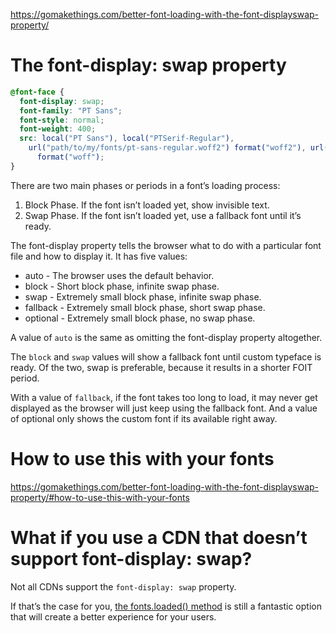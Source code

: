 
https://gomakethings.com/better-font-loading-with-the-font-displayswap-property/

# The font-display: swap property

```css
@font-face {
  font-display: swap;
  font-family: "PT Sans";
  font-style: normal;
  font-weight: 400;
  src: local("PT Sans"), local("PTSerif-Regular"),
    url("path/to/my/fonts/pt-sans-regular.woff2") format("woff2"), url("path/to/my/fonts/pt-sans-regular.woff")
      format("woff");
}
```

There are two main phases or periods in a font’s loading process:

1. Block Phase. If the font isn’t loaded yet, show invisible text.
2. Swap Phase. If the font isn’t loaded yet, use a fallback font until it’s ready.

The font-display property tells the browser what to do with a particular font file and how to display it. It has five values:

- auto - The browser uses the default behavior.
- block - Short block phase, infinite swap phase.
- swap - Extremely small block phase, infinite swap phase.
- fallback - Extremely small block phase, short swap phase.
- optional - Extremely small block phase, no swap phase.

A value of `auto` is the same as omitting the font-display property altogether.

The `block` and `swap` values will show a fallback font until custom typeface is ready. Of the two, swap is preferable, because it results in a shorter FOIT period.

With a value of `fallback`, if the font takes too long to load, it may never get displayed as the browser will just keep using the fallback font. And a value of optional only shows the custom font if its available right away.

# How to use this with your fonts

https://gomakethings.com/better-font-loading-with-the-font-displayswap-property/#how-to-use-this-with-your-fonts

# What if you use a CDN that doesn’t support font-display: swap?

Not all CDNs support the `font-display: swap` property.

If that’s the case for you, [the fonts.loaded() method](https://gomakethings.com/preventing-foit-with-web-fonts-using-the-vanilla-js-fonts.load-method/) is still a fantastic option that will create a better experience for your users.
